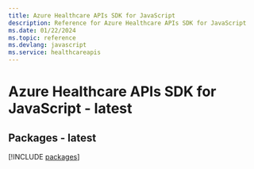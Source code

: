 ```yaml
---
title: Azure Healthcare APIs SDK for JavaScript
description: Reference for Azure Healthcare APIs SDK for JavaScript
ms.date: 01/22/2024
ms.topic: reference
ms.devlang: javascript
ms.service: healthcareapis
---
```

# Azure Healthcare APIs SDK for JavaScript - latest
## Packages - latest
[!INCLUDE [packages](healthcare-apis-index.md)]